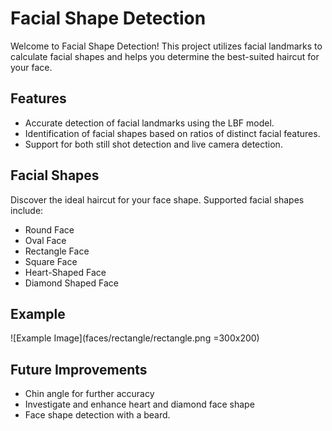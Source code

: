# Facial Shape Detection

Welcome to Facial Shape Detection! This project utilizes facial landmarks to calculate facial shapes and helps you determine the best-suited haircut for your face.

## Features

- Accurate detection of facial landmarks using the LBF model.
- Identification of facial shapes based on ratios of distinct facial features.
- Support for both still shot detection and live camera detection.

## Facial Shapes

Discover the ideal haircut for your face shape. Supported facial shapes include:

- Round Face
- Oval Face
- Rectangle Face
- Square Face
- Heart-Shaped Face
- Diamond Shaped Face

## Example

![Example Image](faces/rectangle/rectangle.png =300x200)

## Future Improvements

- Chin angle for further accuracy 
- Investigate and enhance heart and diamond face shape 
- Face shape detection with a beard.
